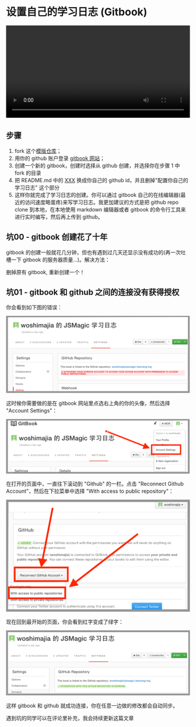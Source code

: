 # 设置自己的学习日志 (Gitbook)

<video style="width:100%" controls>
  <source src="http://7xslga.com1.z0.glb.clouddn.com/jsmagic-gitbook.mp4" type="video/mp4">
  Your browser does not support HTML5 video.
</video>

## 步骤

1. fork 这个[模版仓库](https://github.com/Mr-Wiredancer/jsmagic-learning-log)；
2. 用你的 github 账户登录 [gitbook 网站](gitbook.com)；
3. 创建一个新的 gitbook，创建时选择从 github 创建，并选择你在步骤 1 中 fork 的目录
4. 把 README.md 中的 [XXX](https://github.com/xxx) 换成你自己的 github id，并且删掉"配置你自己的学习日志" 这个部分
5. 这样你就完成了学习日志的创建。你可以通过 gitbook 自己的在线编辑器(最近的访问速度略蛋疼)来写学习日志。我更加建议的方式是把 github repo clone 到本地，在本地使用 markdown 编辑器或者 gitbook 的命令行工具来进行实时编写，然后再上传到 github。

## 坑00 - gitbook 创建花了十年
gitbook 的创建一般就花几分钟，但也有遇到过几天还显示没有成功的(再一次吐槽一下 gitbook 的服务器质量...)。解决方法：

删掉原有 gitbook, 重新创建一个！

## 坑01 - gitbook 和 github 之间的连接没有获得授权
你会看到如下图的错误：

![](gitbook-red.png)

这时候你需要做的是在 gitbook 网站里点选右上角的你的头像，然后选择 "Account Settings"：

![](gitbook-account-setting.png)

在打开的页面中，一直往下滚动到 "Github" 的一栏。点击 "Reconnect Github Account"，然后在下拉菜单中选择 "With access to public repository"：

![](gitbook-access.png)

现在回到最开始的页面，你会看到红字变成了绿字：

![](github-green.png)

这样 gitbook 和 github 就成功连接，你在任意一边做的修改都会自动同步。

遇到坑的同学可以在评论里补充，我会持续更新这篇文章


